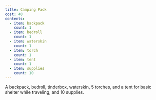 ```yaml
---
title: Camping Pack
cost: 40
contents:
  - item: backpack
    count: 1
  - item: bedroll
    count: 1
  - item: waterskin
    count: 1
  - item: torch
    count: 1
  - item: tent
    count: 1
  - item: supplies
    count: 10
---
```

A backpack, bedroll, tinderbox, waterskin, 5 torches, and a tent for basic shelter while traveling, and 10 supplies.
